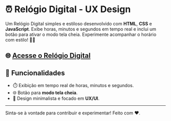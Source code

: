 # ⏰ Relógio Digital - UX Design

Um Relógio Digital simples e estiloso desenvolvido com **HTML**, **CSS** e **JavaScript**. Exibe horas, minutos e segundos em tempo real e inclui um botão para ativar o modo tela cheia. Experimente acompanhar o horário com estilo! 🎨✨

## 🌐 [Acesse o Relógio Digital](https://clock11.vercel.app/)

## 🚀 Funcionalidades

- ⏱️ Exibição em tempo real de horas, minutos e segundos.
- 🌐 Botão para **modo tela cheia**.
- 🎨 Design minimalista e focado em **UX/UI**.

---

Sinta-se à vontade para contribuir e experimentar! Feito com ❤️.
